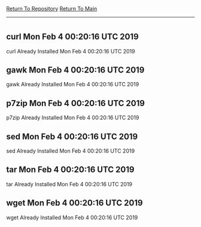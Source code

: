 [Return To Repository](https://github.com/deathbybandaid/piholeparser/)
[Return To Main](https://github.com/deathbybandaid/piholeparser/blob/master/RecentRunLogs/Mainlog.md)
____________________________________
# 
## curl Mon Feb 4 00:20:16 UTC 2019
curl Already Installed Mon Feb 4 00:20:16 UTC 2019
## gawk Mon Feb 4 00:20:16 UTC 2019
gawk Already Installed Mon Feb 4 00:20:16 UTC 2019
## p7zip Mon Feb 4 00:20:16 UTC 2019
p7zip Already Installed Mon Feb 4 00:20:16 UTC 2019
## sed Mon Feb 4 00:20:16 UTC 2019
sed Already Installed Mon Feb 4 00:20:16 UTC 2019
## tar Mon Feb 4 00:20:16 UTC 2019
tar Already Installed Mon Feb 4 00:20:16 UTC 2019
## wget Mon Feb 4 00:20:16 UTC 2019
wget Already Installed Mon Feb 4 00:20:16 UTC 2019
